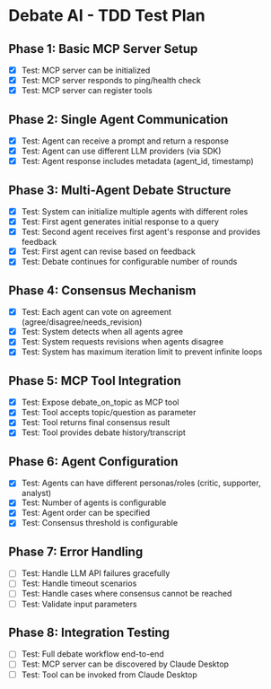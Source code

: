 # Debate AI - TDD Test Plan

## Phase 1: Basic MCP Server Setup
- [x] Test: MCP server can be initialized
- [x] Test: MCP server responds to ping/health check
- [x] Test: MCP server can register tools

## Phase 2: Single Agent Communication
- [x] Test: Agent can receive a prompt and return a response
- [x] Test: Agent can use different LLM providers (via SDK)
- [x] Test: Agent response includes metadata (agent_id, timestamp)

## Phase 3: Multi-Agent Debate Structure
- [x] Test: System can initialize multiple agents with different roles
- [x] Test: First agent generates initial response to a query
- [x] Test: Second agent receives first agent's response and provides feedback
- [x] Test: First agent can revise based on feedback
- [x] Test: Debate continues for configurable number of rounds

## Phase 4: Consensus Mechanism
- [x] Test: Each agent can vote on agreement (agree/disagree/needs_revision)
- [x] Test: System detects when all agents agree
- [x] Test: System requests revisions when agents disagree
- [x] Test: System has maximum iteration limit to prevent infinite loops

## Phase 5: MCP Tool Integration
- [x] Test: Expose debate_on_topic as MCP tool
- [x] Test: Tool accepts topic/question as parameter
- [x] Test: Tool returns final consensus result
- [x] Test: Tool provides debate history/transcript

## Phase 6: Agent Configuration
- [x] Test: Agents can have different personas/roles (critic, supporter, analyst)
- [x] Test: Number of agents is configurable
- [x] Test: Agent order can be specified
- [x] Test: Consensus threshold is configurable

## Phase 7: Error Handling
- [ ] Test: Handle LLM API failures gracefully
- [ ] Test: Handle timeout scenarios
- [ ] Test: Handle cases where consensus cannot be reached
- [ ] Test: Validate input parameters

## Phase 8: Integration Testing
- [ ] Test: Full debate workflow end-to-end
- [ ] Test: MCP server can be discovered by Claude Desktop
- [ ] Test: Tool can be invoked from Claude Desktop
